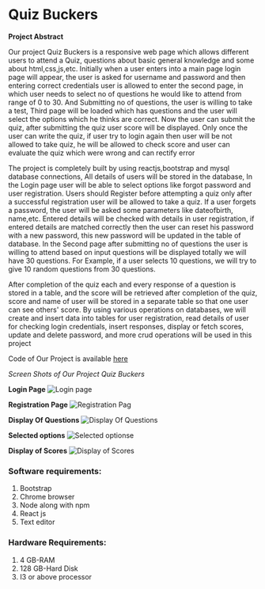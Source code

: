 # Quiz Buckers



**Project Abstract**

Our project Quiz Buckers is a responsive web page which allows different users to attend a Quiz, questions about basic general knowledge and some about html,css,js,etc. Initially when a user enters into a main page login page will appear, the user is asked for username and password and then entering correct credentials user is allowed to enter the second page, in which user needs to select no of questions he would like to attend from range of  0 to 30. And Submitting no of questions, the user is willing to take a test, Third page will be loaded  which has questions and the user will select the options which he thinks are correct. Now the user can submit the quiz, after submitting the quiz user score will be displayed. Only once  the user can write the quiz, if user try to login again then user will be not allowed to take quiz, he will be allowed to check score and user can evaluate the quiz which were wrong and can rectify error

The project is completely built by using reactjs,bootstrap and mysql database connections, All details of users will be stored in the database, In the Login page user will be able to select options like forgot password and user registration. Users should Register before attempting a quiz only after a successful registration user will be allowed to take a quiz. If a user  forgets a password, the user will be asked  some parameters like dateofbirth, name,etc. Entered details will be checked with details in user registration, if entered details are matched correctly then the user can reset his password with a new password, this new password will be updated in the table of database. In the Second page after submitting no of questions the user is willing to attend based on input questions will be displayed totally we will have 30 questions. For Example, if a user selects 10 questions, we will try to give 10 random questions from 30 questions.

After completion of the quiz each and every response of a question is stored  in a table, and the score will be retrieved after completion of the quiz, score and name of user will be stored in a separate table so that one user can see others' score. By using various operations on databases, we will create and  insert data into tables for user registration, read details of user for checking login credentials, insert responses, display or fetch scores, update and delete password, and more crud operations will be used in this project

Code of Our Project is available [here](https://github.com/patanfazu/QuizBuckers_APSSDC_finalproject.git)


*Screen Shots of Our Project Quiz Buckers*


**Login Page**
![Login page](https://github.com/patanfazu/QuizBuckers_APSSDC_finalproject/blob/master/Screenshot%20(2).png)

**Registration Page**
![Registration Pag](https://github.com/patanfazu/QuizBuckers_APSSDC_finalproject/blob/master/Screenshot%20(3).png)

**Display Of Questions**
![Display Of Questions](https://github.com/patanfazu/QuizBuckers_APSSDC_finalproject/blob/master/Screenshot%20(4).png)

**Selected options**
![Selected optionse](https://github.com/patanfazu/QuizBuckers_APSSDC_finalproject/blob/master/Screenshot%20(5).png)

**Display of Scores**
![Display of Scores](https://github.com/patanfazu/QuizBuckers_APSSDC_finalproject/blob/master/Screenshot%20(6).png)

### Software requirements:
1. Bootstrap
1. Chrome browser
1. Node along with npm
1. React js
1. Text editor

### Hardware Requirements:
1. 4 GB-RAM
1. 128 GB-Hard Disk
1. I3 or above processor




